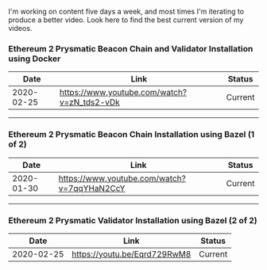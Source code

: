 I'm working on content five days a week, and most times I'm iterating to produce a better video. Look here to find the best current version of my videos.



### Ethereum 2 Prysmatic Beacon Chain and Validator Installation using Docker


|Date|Link|Status|
|----|-----|-----|
|2020-02-25|https://www.youtube.com/watch?v=zN_tds2-vDk|Current|

---

### Ethereum 2 Prysmatic Beacon Chain Installation using Bazel (1 of 2)


|Date|Link|Status|
|----|-----|-----|
|2020-01-30|https://www.youtube.com/watch?v=7qqYHaN2CcY|Current|

---
### Ethereum 2 Prysmatic Validator Installation using Bazel (2 of 2)


|Date|Link|Status|
|----|-----|-----|
|2020-02-25|https://youtu.be/Eqrd729RwM8|Current|
